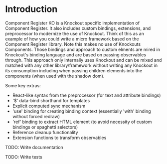 Introduction
============

Component Register KO is a Knockout specific implementation of Component Register. It also includes custom bindings, extensions, and preprocessor to modernize the use of Knockout. Think of this as an example of how you could write a micro framework based on the Component Register library. Note this makes no use of Knockouts Components.  Those bindings and approach to custom elments are mired in Knockout's binding language and are based on passing observables through. This approach only internally uses Knockout and can be mixed and matched with any other library/framework without writing any Knockout in its consumption including when passing children elements into the components (when used with the shadow dom).

Some key extras:
* React-like syntax from the preprocessor (for text and attribute bindings)
* '$' data-bind shorthand for templates
* Explicit computed sync mechanism
* 'use' binding for creating binding context (essentially 'with' binding without forced redraw)
* 'ref' binding to extract HTML element (to avoid necessity of custom bindings or spaghetti selectors)
* Reference cleanup functionality
* Extension functions to transform observables

TODO: Write documentation

TODO: Write tests
